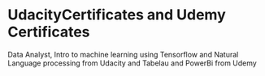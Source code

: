 # UdacityCertificates and Udemy Certificates
Data Analyst, Intro to machine learning using Tensorflow and Natural Language processing from Udacity and Tabelau and PowerBi from Udemy

